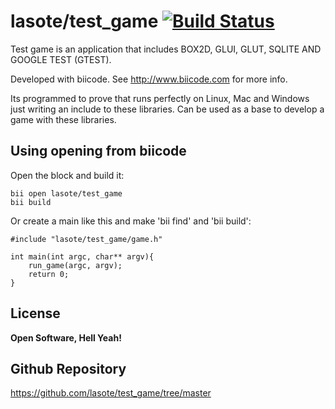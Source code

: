 
lasote/test_game [![Build Status](https://travis-ci.org/lasote/test_game.svg?branch=master)](https://travis-ci.org/lasote/test_game)
=========

Test game is an application that includes BOX2D, GLUI, GLUT, SQLITE AND GOOGLE TEST (GTEST).

Developed with biicode. See http://www.biicode.com for more info.

Its programmed to prove that runs perfectly on Linux, Mac and Windows just writing an include to these libraries.
Can be used as a base to develop a game with these libraries.

Using opening from biicode
--------------

Open the block and build it:

	bii open lasote/test_game
	bii build
	

Or create a main like this and make 'bii find' and 'bii build':


    #include "lasote/test_game/game.h"
    
    int main(int argc, char** argv){
        run_game(argc, argv);
        return 0;
    }

License
----
**Open Software, Hell Yeah!**


Github Repository
----

https://github.com/lasote/test_game/tree/master



